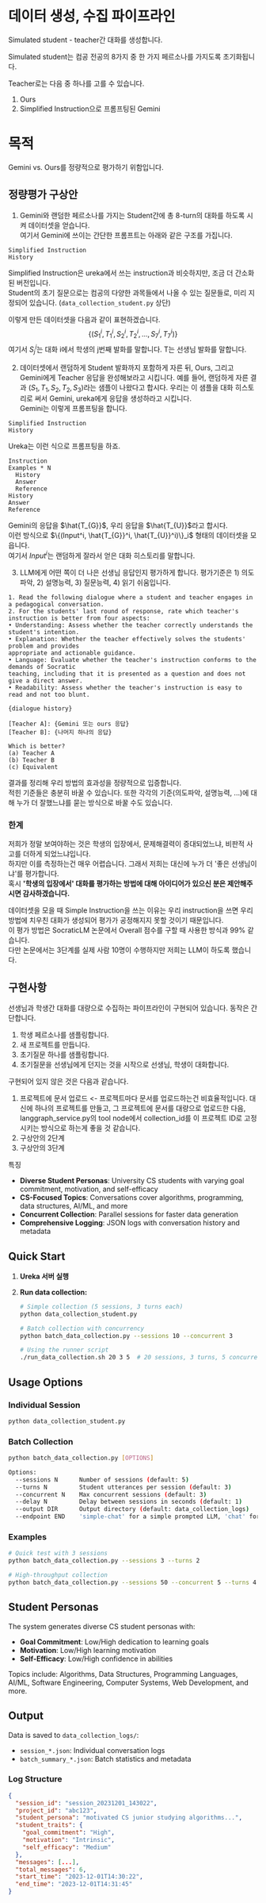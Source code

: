 # 데이터 생성, 수집 파이프라인

Simulated student - teacher간 대화를 생성합니다. 

Simulated student는 컴공 전공의 8가지 중 한 가지 페르소나를 가지도록 초기화됩니다. 

Teacher로는 다음 중 하나를 고를 수 있습니다. 
1. Ours
2. Simplified Instruction으로 프롬프팅된 Gemini

# 목적

Gemini vs. Ours를 정량적으로 평가하기 위함입니다. 

## 정량평가 구상안

1. Gemini와 랜덤한 페르소나를 가지는 Student간에 총 8-turn의 대화를 하도록 시켜 데이터셋을 얻습니다. \
여기서 Gemini에 쓰이는 간단한 프롬프트는 아래와 같은 구조를 가집니다. 
```
Simplified Instruction
History
```
Simplified Instruction은 ureka에서 쓰는 instruction과 비슷하지만, 조금 더 간소화된 버전입니다. \
Student의 초기 질문으로는 컴공의 다양한 과목들에서 나올 수 있는 질문들로, 미리 지정되어 있습니다. (`data_collection_student.py` 상단)

이렇게 만든 데이터셋을 다음과 같이 표현하겠습니다.
$$\{(S_1^i, T_1^i, S_2^i, T_2^i, ..., S_7^i, T_7^i)\}$$
여기서 $S_j^i$는 대화 i에서 학생의 j번째 발화를 말합니다. T는 선생님 발화를 말합니다. 

2. 데이터셋에서 랜덤하게 Student 발화까지 포함하게 자른 뒤, Ours, 그리고 Gemini에게 Teacher 응답을 완성해보라고 시킵니다. 예를 들어, 랜덤하게 자른 결과 $(S_1, T_1, S_2, T_2, S_3)$라는 샘플이 나왔다고 합시다. 우리는 이 샘플을 대화 히스토리로 써서 Gemini, ureka에게 응답을 생성하라고 시킵니다. \
Gemini는 이렇게 프롬프팅을 합니다. 
```
Simplified Instruction
History
```
Ureka는 이런 식으로 프롬프팅을 하죠. 
```
Instruction
Examples * N
  History
  Answer
  Reference
History
Answer
Reference
```
Gemini의 응답을 $\hat{T_{G}}$, 우리 응답을 $\hat{T_{U}}$라고 합시다. \
이런 방식으로 $\{(Input^i, \hat{T_{G}}^i, \hat{T_{U}}^i)\}_i$ 형태의 데이터셋을 모읍니다. \
여기서 $Input^i$는 랜덤하게 잘라서 얻은 대화 히스토리를 말합니다. 

3. LLM에게 어떤 쪽이 더 나은 선생님 응답인지 평가하게 합니다. 
평가기준은 1) 의도파악, 2) 설명능력, 3) 질문능력, 4) 읽기 쉬움입니다. 
```
1. Read the following dialogue where a student and teacher engages in a pedagogical conversation. 
2. For the students' last round of response, rate which teacher's instruction is better from four aspects:
• Understanding: Assess whether the teacher correctly understands the student's intention.
• Explanation: Whether the teacher effectively solves the students' problem and provides
appropriate and actionable guidance.
• Language: Evaluate whether the teacher's instruction conforms to the demands of Socratic
teaching, including that it is presented as a question and does not give a direct answer.
• Readability: Assess whether the teacher's instruction is easy to read and not too blunt.

{dialogue history}

[Teacher A]: {Gemini 또는 ours 응답}
[Teacher B]: {나머지 하나의 응답}

Which is better?
(a) Teacher A
(b) Teacher B
(c) Equivalent
```
결과를 정리해 우리 방법의 효과성을 정량적으로 입증합니다. \
적힌 기준들은 충분히 바꿀 수 있습니다. 또한 각각의 기준(의도파악, 설명능력, ...)에 대해 누가 더 잘했느냐를 묻는 방식으로 바꿀 수도 있습니다. 

### 한계
저희가 정말 보여야하는 것은 학생의 입장에서, 문제해결력이 증대되었느냐, 비판적 사고를 더하게 되었느냐입니다. \
하지만 이를 측정하는건 매우 어렵습니다. 그래서 저희는 대신에 누가 더 '좋은 선생님이냐'를 평가합니다. \
혹시 **'학생의 입장에서' 대화를 평가하는 방법에 대해 아이디어가 있으신 분은 제안해주시면 감사하겠습니다.** 

데이터셋을 모을 때 Simple Instruction을 쓰는 이유는 우리 instruction을 쓰면 우리 방법에 치우친 대화가 생성되어 평가가 공정해지지 못할 것이기 때문입니다. \
이 평가 방법은 SocraticLM 논문에서 Overall 점수를 구할 때 사용한 방식과 99% 같습니다. \
다만 논문에서는 3단계를 실제 사람 10명이 수행하지만 저희는 LLM이 하도록 했습니다. 

## 구현사항

선생님과 학생간 대화를 대량으로 수집하는 파이프라인이 구현되어 있습니다. 동작은 간단합니다. 
1. 학생 페르소나를 샘플링합니다. 
2. 새 프로젝트를 만듭니다. 
3. 초기질문 하나를 샘플링합니다. 
4. 초기질문을 선생님에게 던지는 것을 시작으로 선생님, 학생이 대화합니다. 

구현되어 있지 않은 것은 다음과 같습니다. 
1. 프로젝트에 문서 업로드 <- 프로젝트마다 문서를 업로드하는건 비효율적입니다. 대신에 하나의 프로젝트를 만들고, 그 프로젝트에 문서를 대량으로 업로드한 다음, langgraph_service.py의 tool node에서 collection_id를 이 프로젝트 ID로 고정시키는 방식으로 하는게 좋을 것 같습니다. 
2. 구상안의 2단계
3. 구상안의 3단계

특징
- **Diverse Student Personas**: University CS students with varying goal commitment, motivation, and self-efficacy
- **CS-Focused Topics**: Conversations cover algorithms, programming, data structures, AI/ML, and more
- **Concurrent Collection**: Parallel sessions for faster data generation
- **Comprehensive Logging**: JSON logs with conversation history and metadata

## Quick Start

1. **Ureka 서버 실행**

2. **Run data collection:**
   ```bash
   # Simple collection (5 sessions, 3 turns each)
   python data_collection_student.py
   
   # Batch collection with concurrency
   python batch_data_collection.py --sessions 10 --concurrent 3
   
   # Using the runner script
   ./run_data_collection.sh 20 3 5  # 20 sessions, 3 turns, 5 concurrent
   ```

## Usage Options

### Individual Session
```bash
python data_collection_student.py
```

### Batch Collection
```bash
python batch_data_collection.py [OPTIONS]

Options:
  --sessions N      Number of sessions (default: 5)
  --turns N         Student utterances per session (default: 3)
  --concurrent N    Max concurrent sessions (default: 3)
  --delay N         Delay between sessions in seconds (default: 1)
  --output DIR      Output directory (default: data_collection_logs)
  --endpoint END    'simple-chat' for a simple prompted LLM, 'chat' for UREKA
```

### Examples
```bash
# Quick test with 3 sessions
python batch_data_collection.py --sessions 3 --turns 2

# High-throughput collection
python batch_data_collection.py --sessions 50 --concurrent 5 --turns 4
```

## Student Personas

The system generates diverse CS student personas with:

- **Goal Commitment**: Low/High dedication to learning goals
- **Motivation**: Low/High learning motivation  
- **Self-Efficacy**: Low/High confidence in abilities

Topics include: Algorithms, Data Structures, Programming Languages, AI/ML, Software Engineering, Computer Systems, Web Development, and more.

## Output

Data is saved to `data_collection_logs/`:
- `session_*.json`: Individual conversation logs
- `batch_summary_*.json`: Batch statistics and metadata

### Log Structure
```json
{
  "session_id": "session_20231201_143022",
  "project_id": "abc123",
  "student_persona": "motivated CS junior studying algorithms...",
  "student_traits": {
    "goal_commitment": "High",
    "motivation": "Intrinsic", 
    "self_efficacy": "Medium"
  },
  "messages": [...],
  "total_messages": 6,
  "start_time": "2023-12-01T14:30:22",
  "end_time": "2023-12-01T14:31:45"
}
```